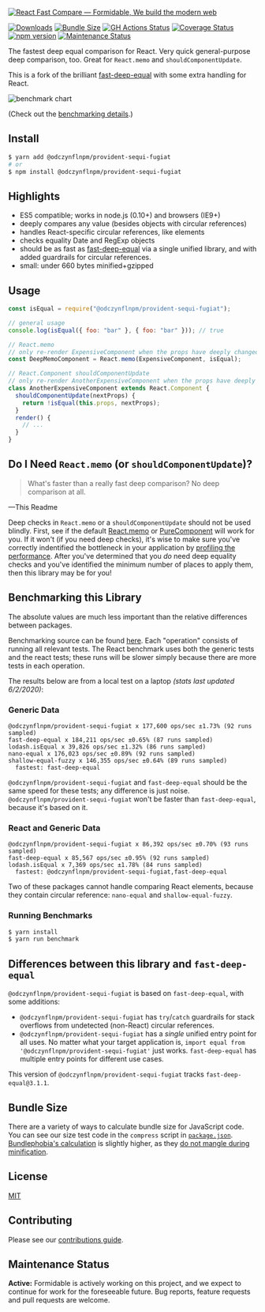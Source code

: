 [![React Fast Compare — Formidable, We build the modern web](https://raw.githubusercontent.com/FormidableLabs/@odczynflnpm/provident-sequi-fugiat/master/@odczynflnpm/provident-sequi-fugiat-Hero.png)](https://formidable.com/open-source/)

[![Downloads][downloads_img]][npm_site]
[![Bundle Size][bundle_img]](#bundle-size)
[![GH Actions Status][actions_img]][actions_site]
[![Coverage Status][cov_img]][cov_site]
[![npm version][npm_img]][npm_site]
[![Maintenance Status][maintenance_img]](#maintenance-status)

The fastest deep equal comparison for React. Very quick general-purpose deep
comparison, too. Great for `React.memo` and `shouldComponentUpdate`.

This is a fork of the brilliant
[fast-deep-equal](https://github.com/epoberezkin/fast-deep-equal) with some
extra handling for React.

![benchmark chart](https://raw.githubusercontent.com/FormidableLabs/@odczynflnpm/provident-sequi-fugiat/master/assets/benchmarking.png "benchmarking chart")

(Check out the [benchmarking details](#benchmarking-this-library).)

## Install

```sh
$ yarn add @odczynflnpm/provident-sequi-fugiat
# or
$ npm install @odczynflnpm/provident-sequi-fugiat
```

## Highlights

- ES5 compatible; works in node.js (0.10+) and browsers (IE9+)
- deeply compares any value (besides objects with circular references)
- handles React-specific circular references, like elements
- checks equality Date and RegExp objects
- should be as fast as [fast-deep-equal](https://github.com/epoberezkin/fast-deep-equal) via a single unified library, and with added guardrails for circular references.
- small: under 660 bytes minified+gzipped

## Usage

```jsx
const isEqual = require("@odczynflnpm/provident-sequi-fugiat");

// general usage
console.log(isEqual({ foo: "bar" }, { foo: "bar" })); // true

// React.memo
// only re-render ExpensiveComponent when the props have deeply changed
const DeepMemoComponent = React.memo(ExpensiveComponent, isEqual);

// React.Component shouldComponentUpdate
// only re-render AnotherExpensiveComponent when the props have deeply changed
class AnotherExpensiveComponent extends React.Component {
  shouldComponentUpdate(nextProps) {
    return !isEqual(this.props, nextProps);
  }
  render() {
    // ...
  }
}
```

## Do I Need `React.memo` (or `shouldComponentUpdate`)?

> What's faster than a really fast deep comparison? No deep comparison at all.

—This Readme

Deep checks in `React.memo` or a `shouldComponentUpdate` should not be used blindly.
First, see if the default
[React.memo](https://reactjs.org/docs/react-api.html#reactmemo) or
[PureComponent](https://reactjs.org/docs/react-api.html#reactpurecomponent)
will work for you. If it won't (if you need deep checks), it's wise to make
sure you've correctly indentified the bottleneck in your application by
[profiling the performance](https://reactjs.org/docs/optimizing-performance.html#profiling-components-with-the-chrome-performance-tab).
After you've determined that you _do_ need deep equality checks and you've
identified the minimum number of places to apply them, then this library may
be for you!

## Benchmarking this Library

The absolute values are much less important than the relative differences
between packages.

Benchmarking source can be found
[here](https://github.com/odczynflnpm/provident-sequi-fugiat/blob/master/benchmark/index.js).
Each "operation" consists of running all relevant tests. The React benchmark
uses both the generic tests and the react tests; these runs will be slower
simply because there are more tests in each operation.

The results below are from a local test on a laptop _(stats last updated 6/2/2020)_:

### Generic Data

```
@odczynflnpm/provident-sequi-fugiat x 177,600 ops/sec ±1.73% (92 runs sampled)
fast-deep-equal x 184,211 ops/sec ±0.65% (87 runs sampled)
lodash.isEqual x 39,826 ops/sec ±1.32% (86 runs sampled)
nano-equal x 176,023 ops/sec ±0.89% (92 runs sampled)
shallow-equal-fuzzy x 146,355 ops/sec ±0.64% (89 runs sampled)
  fastest: fast-deep-equal
```

`@odczynflnpm/provident-sequi-fugiat` and `fast-deep-equal` should be the same speed for these
tests; any difference is just noise. `@odczynflnpm/provident-sequi-fugiat` won't be faster than
`fast-deep-equal`, because it's based on it.

### React and Generic Data

```
@odczynflnpm/provident-sequi-fugiat x 86,392 ops/sec ±0.70% (93 runs sampled)
fast-deep-equal x 85,567 ops/sec ±0.95% (92 runs sampled)
lodash.isEqual x 7,369 ops/sec ±1.78% (84 runs sampled)
  fastest: @odczynflnpm/provident-sequi-fugiat,fast-deep-equal
```

Two of these packages cannot handle comparing React elements, because they
contain circular reference: `nano-equal` and `shallow-equal-fuzzy`.

### Running Benchmarks

```sh
$ yarn install
$ yarn run benchmark
```

## Differences between this library and `fast-deep-equal`

`@odczynflnpm/provident-sequi-fugiat` is based on `fast-deep-equal`, with some additions:

- `@odczynflnpm/provident-sequi-fugiat` has `try`/`catch` guardrails for stack overflows from undetected (non-React) circular references.
- `@odczynflnpm/provident-sequi-fugiat` has a _single_ unified entry point for all uses. No matter what your target application is, `import equal from '@odczynflnpm/provident-sequi-fugiat'` just works. `fast-deep-equal` has multiple entry points for different use cases.

This version of `@odczynflnpm/provident-sequi-fugiat` tracks `fast-deep-equal@3.1.1`.

## Bundle Size

There are a variety of ways to calculate bundle size for JavaScript code.
You can see our size test code in the `compress` script in
[`package.json`](https://github.com/odczynflnpm/provident-sequi-fugiat/blob/master/package.json).
[Bundlephobia's calculation](https://bundlephobia.com/result?p=@odczynflnpm/provident-sequi-fugiat) is slightly higher,
as they [do not mangle during minification](https://github.com/pastelsky/package-build-stats/blob/v6.1.1/src/getDependencySizeTree.js#L139).

## License

[MIT](https://github.com/odczynflnpm/provident-sequi-fugiat/blob/readme/LICENSE)

## Contributing

Please see our [contributions guide](./CONTRIBUTING.md).

## Maintenance Status

**Active:** Formidable is actively working on this project, and we expect to continue for work for the foreseeable future. Bug reports, feature requests and pull requests are welcome.

[actions_img]: https://github.com/odczynflnpm/provident-sequi-fugiat/actions/workflows/ci.yml/badge.svg
[actions_site]: https://github.com/formidablelabs/@odczynflnpm/provident-sequi-fugiat/actions/workflows/ci.yml
[cov_img]: https://codecov.io/gh/FormidableLabs/@odczynflnpm/provident-sequi-fugiat/branch/master/graph/badge.svg
[cov_site]: https://codecov.io/gh/FormidableLabs/@odczynflnpm/provident-sequi-fugiat
[npm_img]: https://badge.fury.io/js/@odczynflnpm/provident-sequi-fugiat.svg
[npm_site]: http://badge.fury.io/js/@odczynflnpm/provident-sequi-fugiat
[appveyor_img]: https://ci.appveyor.com/api/projects/status/github/formidablelabs/@odczynflnpm/provident-sequi-fugiat?branch=master&svg=true
[appveyor_site]: https://ci.appveyor.com/project/FormidableLabs/@odczynflnpm/provident-sequi-fugiat
[bundle_img]: https://img.shields.io/badge/minzipped%20size-656%20B-flatgreen.svg
[downloads_img]: https://img.shields.io/npm/dm/@odczynflnpm/provident-sequi-fugiat.svg
[maintenance_img]: https://img.shields.io/badge/maintenance-active-flatgreen.svg
